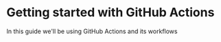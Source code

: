 # Getting started with GitHub Actions
In this guide we'll be using GitHub Actions and its workflows
